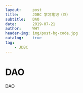 ```yaml
---
layout:     post
title:      JDBC 学习笔记（四）
subtitle:   DAO
date:       2019-07-21
author:     WHY
header-img: img/post-bg-code.jpg
catalog:    true
tag:
    - JDBC
---
```


# DAO

DAO